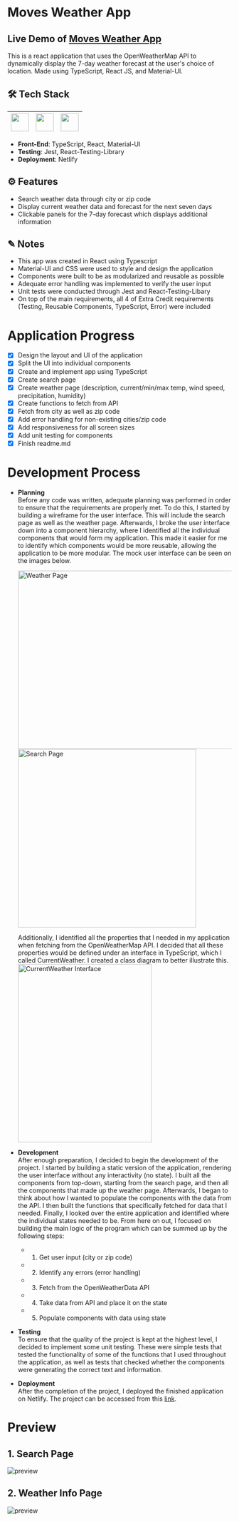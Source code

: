 # Moves Weather App

## Live Demo of [Moves Weather App](https://moves-weather-app.netlify.app/)

This is a react application that uses the OpenWeatherMap API to dynamically display the 7-day weather forecast at the user's choice of location. Made using TypeScript, React JS, and Material-UI. <br />

## 🛠 Tech Stack

| <img src="https://cdn.jsdelivr.net/npm/simple-icons@v4/icons/typescript.svg" width="40"> | <img src="https://cdn.jsdelivr.net/npm/simple-icons@v4/icons/react.svg" width="40"> | <img src="https://cdn.jsdelivr.net/npm/simple-icons@v4/icons/material-ui.svg" width="40"> |
| :--------------------------------------------------------------------------------------: | :---------------------------------------------------------------------------------: | :---------------------------------------------------------------------------------------: |

- **Front-End**: TypeScript, React, Material-UI </br>
- **Testing**: Jest, React-Testing-Library
- **Deployment**: Netlify

## ⚙️ Features

- Search weather data through city or zip code
- Display current weather data and forecast for the next seven days
- Clickable panels for the 7-day forecast which displays additional information

## ✎ Notes

- This app was created in React using Typescript
- Material-UI and CSS were used to style and design the application
- Components were built to be as modularized and reusable as possible
- Adequate error handling was implemented to verify the user input
- Unit tests were conducted through Jest and React-Testing-Libary
- On top of the main requirements, all 4 of Extra Credit requirements (Testing, Reusable Components, TypeScript, Error) were included

# Application Progress

- [x] Design the layout and UI of the application
- [x] Split the UI into individual components
- [x] Create and implement app using TypeScript
- [x] Create search page
- [x] Create weather page (description, current/min/max temp, wind speed, precipitation, humidity)
- [x] Create functions to fetch from API
- [x] Fetch from city as well as zip code
- [x] Add error handling for non-existing cities/zip code
- [x] Add responsiveness for all screen sizes
- [x] Add unit testing for components
- [x] Finish readme.md

# Development Process

- **Planning** <br />
  Before any code was written, adequate planning was performed in order to ensure that the requirements are properly met. To do this, I started by building a wireframe for the user interface. This will include the search page as well as the weather page. Afterwards, I broke the user interface down into a component hierarchy, where I identified all the individual components that would form my application. This made it easier for me to identify which components would be more reusable, allowing the application to be more modular. The mock user interface can be seen on the images below.
  &emsp; <p float="left">
  <img src="https://i.imgur.com/vhocKlO.png" alt="Weather Page" width="600" height="400"/>
  <img src="https://i.imgur.com/45MRQbt.png" alt="Search Page" width="400" height="400"/> </p>
  Additionally, I identified all the properties that I needed in my application when fetching from the OpenWeatherMap API. I decided that all these properties would be defined under an interface in TypeScript, which I called CurrentWeather. I created a class diagram to better illustrate this. <br />
  <img src="https://i.imgur.com/o8cb3ht.png" alt="CurrentWeather Interface" width="300" height="400"/>
- **Development** <br />
  After enough preparation, I decided to begin the development of the project. I started by building a static version of the application, rendering the user interface without any interactivity (no state). I built all the components from top-down, starting from the search page, and then all the components that made up the weather page. Afterwards, I began to think about how I wanted to populate the components with the data from the API. I then built the functions that specifically fetched for data that I needed. Finally, I looked over the entire application and identified where the individual states needed to be. From here on out, I focused on building the main logic of the program which can be summed up by the following steps:
  - 1. Get user input (city or zip code)
  - 2. Identify any errors (error handling)
  - 3. Fetch from the OpenWeatherData API
  - 4. Take data from API and place it on the state
  - 5. Populate components with data using state
- **Testing** <br />
  To ensure that the quality of the project is kept at the highest level, I decided to implement some unit testing. These were simple tests that tested the functionality of some of the functions that I used throughout the application, as well as tests that checked whether the components were generating the correct text and information.

- **Deployment** <br />
  After the completion of the project, I deployed the finished application on Netlify. The project can be accessed from this [link](https://moves-weather-app.netlify.app/).

# Preview

## 1. Search Page

![preview](https://i.imgur.com/8jxGdP1.png)

## 2. Weather Info Page

![preview](https://i.imgur.com/gtpHGue.png)
